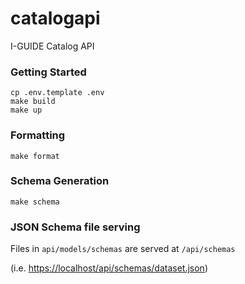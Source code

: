 # catalogapi
I-GUIDE Catalog API

### Getting Started
```console
cp .env.template .env
make build
make up
```

### Formatting
```console
make format
```

### Schema Generation
```console
make schema
```

### JSON Schema file serving
Files in `api/models/schemas` are served at `/api/schemas`

(i.e. [https://localhost/api/schemas/dataset.json](https://localhost/api/schemas/dataset.json))